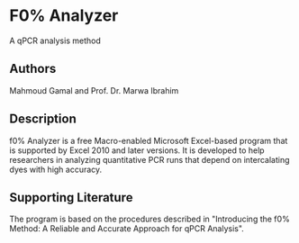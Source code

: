 # F0% Analyzer
A qPCR analysis method

## Authors
Mahmoud Gamal and Prof. Dr. Marwa Ibrahim

## Description
f0% Analyzer is a free Macro-enabled Microsoft Excel-based program that is supported by Excel 2010 and later versions. It is developed to help researchers in analyzing quantitative PCR runs that depend on intercalating dyes with high accuracy.

## Supporting Literature
The program is based on the procedures described in "Introducing the f0% Method: A Reliable and Accurate Approach for qPCR Analysis".
